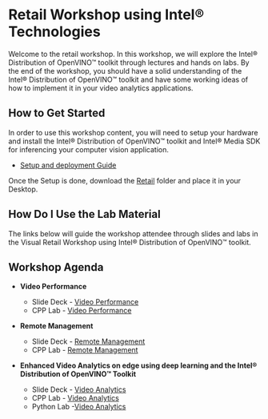 # Retail Workshop using Intel® Technologies
Welcome to the retail workshop. In this workshop, we will explore the Intel® Distribution of OpenVINO™ toolkit through lectures and hands on labs. By the end of the workshop, you should have a solid understanding of the Intel® Distribution of OpenVINO™ toolkit and have some working ideas of how to implement it in your video analytics applications.

## How to Get Started
In order to use this workshop content, you will need to setup your hardware and install the Intel® Distribution of OpenVINO™ toolkit and Intel® Media SDK for inferencing your computer vision application.

- [Setup and deployment Guide](SetupAndDeployment.md)

Once the Setup is done, download the [Retail](https://github.com/SSG-DRD-IOT/intel_retail_workshop/tree/retail-workshop-linux) folder and place it in your Desktop.

## How Do I Use the Lab Material
The links below will guide the workshop attendee through slides and labs in the Visual Retail Workshop using Intel® Distribution of OpenVINO™ toolkit.

## Workshop Agenda


* **Video Performance**

  - Slide Deck - [Video Performance](./Presentations/VideoPerformance.pdf)
  - CPP Lab - [Video Performance](./Video_Performance/README.md)


* **Remote Management**

  - Slide Deck - [Remote Management](./Presentations/RemoteManagement.pdf)
  - CPP Lab - [Remote Management](./Remote_Management/README.md)


* **Enhanced Video Analytics on edge using deep learning and the Intel® Distribution of OpenVINO™ Toolkit**

  - Slide Deck - [Video Analytics](./Presentations/VideoAnalytics.pdf)
  - CPP Lab - [Video Analytics](./Video_Analytics/CPP/README.md)
  - Python Lab -[Video Analytics](./Video_Analytics/Python/README.md)
